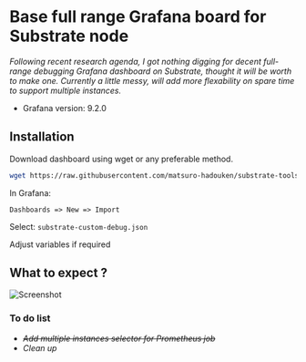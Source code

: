 # Base full range Grafana board for Substrate node

_Following recent research agenda, I got nothing digging for decent full-range debugging Grafana dashboard on Substrate, thought it will be worth to make one. Currently a little messy, will add more flexability on spare time to support multiple instances._

* Grafana version: 9.2.0

## Installation

Download dashboard using wget or any preferable method.

```sh
wget https://raw.githubusercontent.com/matsuro-hadouken/substrate-tools/main/grafana_custom_dashboard/substrate-custom-debug.json
```

In Grafana:

`Dashboards => New => Import`

Select: `substrate-custom-debug.json`

Adjust variables if required

## What to expect ?

![Screenshot](https://raw.githubusercontent.com/matsuro-hadouken/substrate-tools/main/grafana_custom_dashboard/substrate-custom-debug.png?raw=true)

### To do list

* ~~_Add multiple instances selector for Prometheus job_~~
* _Clean up_

